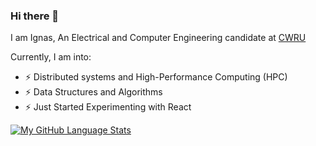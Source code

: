 ### Hi there 👋
I am Ignas, An Electrical and Computer Engineering candidate at [CWRU](https://www.case.edu)

Currently, I am into:
- ⚡ Distributed systems and High-Performance Computing (HPC)
- ⚡ Data Structures and Algorithms
- ⚡ Just Started Experimenting with React


[![My GitHub Language Stats](https://github-readme-stats.vercel.app/api/top-langs/?username=ignasxv&langs_count=5&theme=tokyonight)]()
